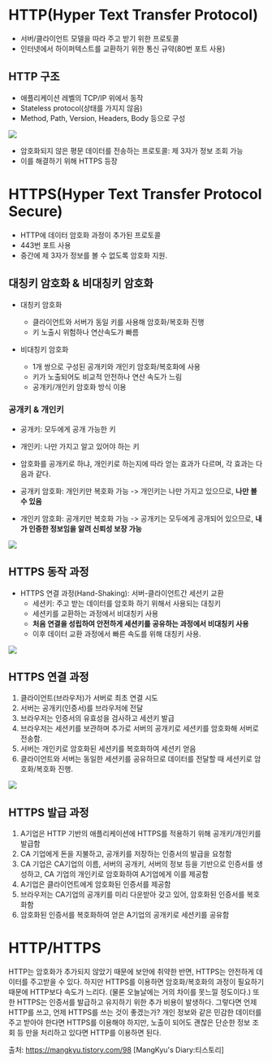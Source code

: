 # HTTP(Hyper Text Transfer Protocol)
- 서버/클라이언트 모델을 따라 주고 받기 위한 프로토콜
- 인터넷에서 하이퍼텍스트를 교환하기 위한 통신 규약(80번 포트 사용)

## HTTP 구조
- 애플리케이션 레벨의 TCP/IP 위에서 동작
- Stateless protocol(상태를 가지지 않음)
- Method, Path, Version, Headers, Body 등으로 구성

<img src="image\http_structure.png"/>

- 암호화되지 않은 평문 데이터를 전송하는 프로토콜: 제 3자가 정보 조회 가능
- 이를 해결하기 위해 HTTPS 등장

# HTTPS(Hyper Text Transfer Protocol Secure)
- HTTP에 데이터 암호화 과정이 추가된 프로토콜
- 443번 포트 사용
- 중간에 제 3자가 정보를 볼 수 없도록 암호화 지원.

## 대칭키 암호화 & 비대칭키 암호화
- 대칭키 암호화
    - 클라이언트와 서버가 동일 키를 사용해 암호화/복호화 진행
    - 키 노출시 위험하나 연산속도가 빠름

- 비대칭키 암호화
    - 1개 쌍으로 구성된 공개키와 개인키 암호화/복호화에 사용
    - 키가 노출되어도 비교적 안전하나 연산 속도가 느림
    - 공개키/개인키 암호화 방식 이용

### 공개키 & 개인키

- 공개키: 모두에게 공개 가능한 키
- 개인키: 나만 가지고 알고 있어야 하는 키

- 암호화를 공개키로 하냐, 개인키로 하는지에 따라 얻는 효과가 다르며, 각 효과는 다음과 같다.

- 공개키 암호화: 개인키만 복호화 가능 -> 개인키는 나만 가지고 있으므로, **나만 볼 수 있음**
- 개인키 암호화: 공개키만 복호화 가능 -> 공개키는 모두에게 공개되어 있으므로, **내가 인증한 정보임을 알려 신뢰성 보장 가능**

<img src="image\private_public.png"/>


## HTTPS 동작 과정

- HTTPS 연결 과정(Hand-Shaking): 서버-클라이언트간 세션키 교환
    - 세션키: 주고 받는 데이터를 암호화 하기 위해서 사용되는 대칭키
    - 세션키를 교환하는 과정에서 비대칭키 사용
    - **처음 연결을 성립하여 안전하게 세션키를 공유하는 과정에서 비대칭키 사용**
    - 이후 데이터 교환 과정에서 빠른 속도를 위해 대칭키 사용.

<img src="image\hand_shaking.png"/>

## HTTPS 연결 과정
1. 클라이언트(브라우저)가 서버로 최초 연결 시도
2. 서버는 공개키(인증서)를 브라우저에 전달
3. 브라우저는 인증서의 유효성을 검사하고 세션키 발급
4. 브라우저는 세션키를 보관하며 추가로 서버의 공개키로 세션키를 암호화해 서버로 전송함.
5. 서버는 개인키로 암호화된 세션키를 복호화하여 세션키 얻음
6. 클라이언트와 서버는 동일한 세션키를 공유하므로 데이터를 전달할 때 세션키로 암호화/복호화 진행.

<img src="image\hand_shaking_phases.png"/>

## HTTPS 발급 과정
1. A기업은 HTTP 기반의 애플리케이션에 HTTPS를 적용하기 위해 공개키/개인키를 발급함
2. CA 기업에게 돈을 지불하고, 공개키를 저장하는 인증서의 발급을 요청함
3. CA 기업은 CA기업의 이름, 서버의 공개키, 서버의 정보 등을 기반으로 인증서를 생성하고, CA 기업의 개인키로 암호화하여 A기업에게 이를 제공함
4. A기업은 클라이언트에게 암호화된 인증서를 제공함
5. 브라우저는 CA기업의 공개키를 미리 다운받아 갖고 있어, 암호화된 인증서를 복호화함
6. 암호화된 인증서를 복호화하여 얻은 A기업의 공개키로 세션키를 공유함

# HTTP/HTTPS
HTTP는 암호화가 추가되지 않았기 때문에 보안에 취약한 반면, HTTPS는 안전하게 데이터를 주고받을 수 있다. 하지만 HTTPS를 이용하면 암호화/복호화의 과정이 필요하기 때문에 HTTP보다 속도가 느리다. (물론 오늘날에는 거의 차이를 못느낄 정도이다.) 또한 HTTPS는 인증서를 발급하고 유지하기 위한 추가 비용이 발생하다.
그렇다면 언제 HTTP를 쓰고, 언제 HTTPS를 쓰는 것이 좋겠는가?
개인 정보와 같은 민감한 데이터를 주고 받아야 한다면 HTTPS를 이용해야 하지만, 노출이 되어도 괜찮은 단순한 정보 조회 등 만을 처리하고 있다면 HTTP를 이용하면 된다.
 

출처: https://mangkyu.tistory.com/98 [MangKyu's Diary:티스토리]